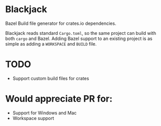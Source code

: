 # Blackjack
Bazel Build file generator for crates.io dependencies.

Blackjack reads standard `Cargo.toml`, so the same project can build with both `cargo` and Bazel.
Adding Bazel support to an existing project is as simple as adding a `WORKSPACE` and `BUILD` file.

# TODO
* Support custom build files for crates

# Would appreciate PR for:
* Support for Windows and Mac
* Workspace support
